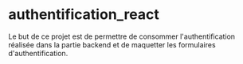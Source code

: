 # authentification_react
Le but de ce projet est de permettre de consommer l'authentification  réalisée dans la partie backend et de maquetter les formulaires d'authentification.
